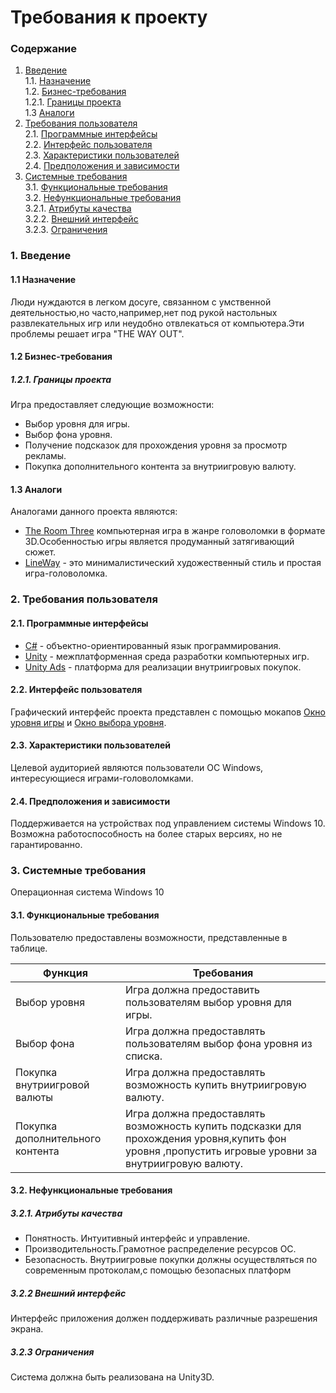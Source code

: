# Требования к проекту
### Содержание
1. [Введение](#1) <br>
  1.1. [Назначение](#1.1) <br>
  1.2. [Бизнес-требования](#1.2) <br>
      1.2.1. [Границы проекта](#1.2.1) <br>
  1.3 [Аналоги](#1.3) <br>
2. [Требования пользователя](#2) <br>
  2.1. [Программные интерфейсы](#2.1) <br>
  2.2. [Интерфейс пользователя](#2.2) <br>
  2.3. [Характеристики пользователей](#2.3) <br>
  2.4. [Предположения и зависимости](#2.4) <br>
3. [Системные требования](#3.) <br>
  3.1. [Функциональные требования](#3.1) <br>
  3.2. [Нефункциональные требования](#3.2) <br>
     3.2.1. [Атрибуты качества](#3.2.1) <br>
     3.2.2. [Внешний интерфейс](#3.2.2) <br>
     3.2.3. [Ограничения](#3.2.3) <br>

### 1. Введение <a name="1"></a>
#### 1.1 Назначение <a name="1.1"></a> 
Люди нуждаются в легком досуге, связанном с умственной деятельностью,но часто,например,нет под рукой настольных развлекательных игр или неудобно отвлекаться от компьютера.Эти проблемы решает игра "THE WAY OUT".
#### 1.2 Бизнес-требования <a name="1.2"></a>
##### 1.2.1. Границы проекта <a name="1.2.1"></a>
Игра предоставляет следующие возможности:
* Выбор уровня для игры.
* Выбор фона уровня.
* Получение подсказок для прохождения уровня за просмотр рекламы.
* Покупка дополнительного контента за внутриигровую валюту.
#### 1.3 Аналоги <a name="1.3"></a>
Аналогами данного проекта являются:
* [The Room Three](https://store.steampowered.com/app/456750/The_Room_Three/) компьютерная игра в жанре головоломки в формате 3D.Особенностью игры является продуманный затягивающий сюжет.
* [LineWay](https://store.steampowered.com/app/661430/LineWay/) - это минималистический художественный стиль и простая игра-головоломка.
### 2. Требования пользователя <a name="2"></a>
#### 2.1. Программные интерфейсы <a name="2.1"></a>
* [C#](https://docs.microsoft.com/en-us/dotnet/csharp/) - объектно-ориентированный язык программирования.
* [Unity](https://unity.com/) - межплатформенная среда разработки компьютерных игр.
* [Unity Ads](https://unity.com/ru/solutions/unity-ads) -  платформа для реализации внутриигровых покупок.
#### 2.2. Интерфейс пользователя <a name="2.2"></a>
Графический интерфейс проекта представлен с помощью мокапов [Окно уровня игры](https://github.com/mavr050301/TheWayOut/blob/main/mockups/level.pdf) и [Окно выбора уровня](https://github.com/mavr050301/TheWayOut/blob/main/mockups/select%20level.pdf).
#### 2.3. Характеристики пользователей <a name="2.3"></a>
Целевой аудиторией являются пользователи OC Windows, интереcующиеся играми-головоломками.
#### 2.4. Предположения и зависимости <a name="2.4"></a>
Поддерживается на устройствах под управлением системы Windows 10. Возможна работоспособность на более старых версиях, но не гарантированно.
### 3. Системные требования <a name="3"></a>
Операционная система Windows 10 
#### 3.1. Функциональные требования <a name="3.1"></a>
Пользователю предоставлены возможности, представленные в таблице.

Функция | Требования
--- | ---
Выбор уровня | Игра должна предоставить пользователям выбор уровня для игры.
Выбор фона | Игра должна предоставлять пользователям выбор фона уровня из списка.
Покупка внутриигровой валюты | Игра должна предоставлять возможность купить внутриигровую валюту.
Покупка дополнительного контента | Игра должна предоставлять возможность купить подсказки  для прохождения уровня,купить фон уровня ,пропустить игровые уровни за внутриигровую валюту.
#### 3.2. Нефункциональные требования <a name="3.2"></a>
  ##### 3.2.1. Атрибуты качества <a name="3.2.1"></a>
* Понятность. Интуитивный интерфейс и управление.
* Производительность.Грамотное распределение ресурсов ОС.
* Безопасность. Внутриигровые покупки должны осуществляться по современным протоколам,с помощью безопасных платформ
##### 3.2.2 Внешний интерфейс <a name="3.2.2"></a>
Интерфейс приложения должен поддерживать различные разрешения экрана.
  ##### 3.2.3 Ограничения <a name="3.2.3"></a>
Система должна быть реализована на Unity3D.


